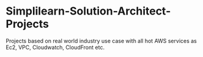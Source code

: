 # Simplilearn-Solution-Architect-Projects
Projects based on real world industry use case with all hot AWS services as Ec2, VPC, Cloudwatch, CloudFront etc.
